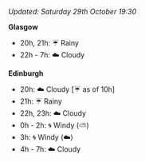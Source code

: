 *Updated: Saturday 29th October 19:30*

**Glasgow**

* 20h, 21h: :umbrella: Rainy
* 22h - 7h: :cloud: Cloudy

**Edinburgh**

* 20h: :cloud: Cloudy [:umbrella: as of 10h]
* 21h: :umbrella: Rainy
* 22h, 23h: :cloud: Cloudy
* 0h - 2h: :cyclone: Windy (:partly_sunny:)
* 3h: :cyclone: Windy (:cloud:)
* 4h - 7h: :cloud: Cloudy
